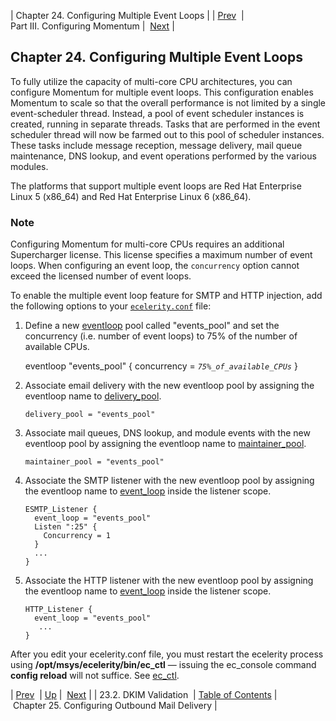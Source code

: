 | Chapter 24. Configuring Multiple Event Loops |
| [Prev](using_dkim.validation)  | Part III. Configuring Momentum |  [Next](outbound_mail) |

## Chapter 24. Configuring Multiple Event Loops

To fully utilize the capacity of multi-core CPU architectures, you can configure Momentum for multiple event loops. This configuration enables Momentum to scale so that the overall performance is not limited by a single event-scheduler thread. Instead, a pool of event scheduler instances is created, running in separate threads. Tasks that are performed in the event scheduler thread will now be farmed out to this pool of scheduler instances. These tasks include message reception, message delivery, mail queue maintenance, DNS lookup, and event operations performed by the various modules.

The platforms that support multiple event loops are Red Hat Enterprise Linux 5 (x86_64) and Red Hat Enterprise Linux 6 (x86_64).

### Note

Configuring Momentum for multi-core CPUs requires an additional Supercharger license. This license specifies a maximum number of event loops. When configuring an event loop, the `concurrency` option cannot exceed the licensed number of event loops.

To enable the multiple event loop feature for SMTP and HTTP injection, add the following options to your [`ecelerity.conf`](conf.ref.ecelerity.conf "15.6. ecelerity.conf File") file:

1.  Define a new [eventloop](config.ref.eventloop "eventloop") pool called "events_pool" and set the concurrency (i.e. number of event loops) to 75% of the number of available CPUs.

    eventloop "events_pool" {
      concurrency = *`75%_of_available_CPUs`*
    }
2.  Associate email delivery with the new eventloop pool by assigning the eventloop name to [delivery_pool](config.ref.delivery_pool "delivery_pool").

    `delivery_pool = "events_pool"`
3.  Associate mail queues, DNS lookup, and module events with the new eventloop pool by assigning the eventloop name to [maintainer_pool](config.ref.maintainer_pool "maintainer_pool").

    `maintainer_pool = "events_pool"`
4.  Associate the SMTP listener with the new eventloop pool by assigning the eventloop name to [event_loop](config.ref.event_loop "event_loop") inside the listener scope.

    ```
    ESMTP_Listener {
      event_loop = "events_pool"
      Listen ":25" {
        Concurrency = 1
      }
      ...
    }
    ```

5.  Associate the HTTP listener with the new eventloop pool by assigning the eventloop name to [event_loop](config.ref.event_loop "event_loop") inside the listener scope.

    ```
    HTTP_Listener {
      event_loop = "events_pool"
       ...
    }
    ```

After you edit your ecelerity.conf file, you must restart the ecelerity process using **/opt/msys/ecelerity/bin/ec_ctl** — issuing the ec_console command **config reload**        will not suffice. See [ec_ctl](executable.ec_ctl "ec_ctl").

| [Prev](using_dkim.validation)  | [Up](p.configuration) |  [Next](outbound_mail) |
| 23.2. DKIM Validation  | [Table of Contents](index) |  Chapter 25. Configuring Outbound Mail Delivery |

